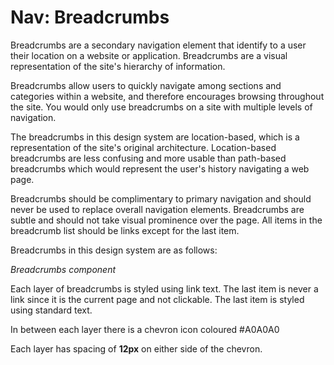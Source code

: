# Nav: Breadcrumbs

Breadcrumbs are a secondary navigation element that identify to a user their location on a website or application. Breadcrumbs are a visual representation of the site's hierarchy of information.

Breadcrumbs allow users to quickly navigate among sections and categories within a website, and therefore encourages browsing throughout the site. You would only use breadcrumbs on a site with multiple levels of navigation.

The breadcrumbs in this design system are location-based, which is a representation of the site's original architecture. Location-based breadcrumbs are less confusing and more usable than path-based breadcrumbs which would represent the user's history navigating a web page.

Breadcrumbs should be complimentary to primary navigation and should never be used to replace overall navigation elements. Breadcrumbs are subtle and should not take visual prominence over the page. All items in the breadcrumb list should be links except for the last item.

Breadcrumbs in this design system are as follows:

*Breadcrumbs component*

Each layer of breadcrumbs is styled using link text. The last item is never a link since it is the current page and not clickable. The last item is styled using standard text. 

In between each layer there is a chevron icon coloured \#A0A0A0

Each layer has spacing of **12px** on either side of the chevron. 

